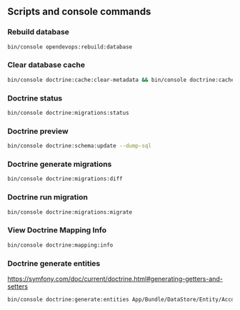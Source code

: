 ## Scripts and console commands




### Rebuild database

```bash
bin/console opendevops:rebuild:database
```

### Clear database cache
```bash
bin/console doctrine:cache:clear-metadata && bin/console doctrine:cache:clear-query && bin/console doctrine:cache:clear-result
```


### Doctrine status

```bash
bin/console doctrine:migrations:status
```

### Doctrine preview

```bash
bin/console doctrine:schema:update --dump-sql
```

### Doctrine generate migrations

```bash
bin/console doctrine:migrations:diff
```

### Doctrine run migration 

```bash
bin/console doctrine:migrations:migrate
```


### View Doctrine Mapping Info
```bash
bin/console doctrine:mapping:info
```


### Doctrine generate entities

https://symfony.com/doc/current/doctrine.html#generating-getters-and-setters
 
```bash
bin/console doctrine:generate:entities App/Bundle/DataStore/Entity/AccountingMap
```
